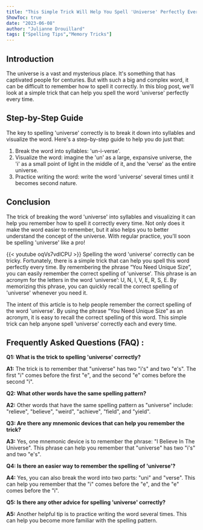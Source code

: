 ```yaml
---
title: "This Simple Trick Will Help You Spell 'Universe' Perfectly Every Time!"
ShowToc: true 
date: "2023-06-08"
author: "Julianne Drouillard" 
tags: ["Spelling Tips","Memory Tricks"]
---
```

## Introduction

The universe is a vast and mysterious place. It's something that has captivated people for centuries. But with such a big and complex word, it can be difficult to remember how to spell it correctly. In this blog post, we'll look at a simple trick that can help you spell the word 'universe' perfectly every time.

## Step-by-Step Guide

The key to spelling 'universe' correctly is to break it down into syllables and visualize the word. Here's a step-by-step guide to help you do just that:

1. Break the word into syllables: 'un-i-verse'.
2. Visualize the word: imagine the 'un' as a large, expansive universe, the 'i' as a small point of light in the middle of it, and the 'verse' as the entire universe.
3. Practice writing the word: write the word 'universe' several times until it becomes second nature.

## Conclusion

The trick of breaking the word 'universe' into syllables and visualizing it can help you remember how to spell it correctly every time. Not only does it make the word easier to remember, but it also helps you to better understand the concept of the universe. With regular practice, you'll soon be spelling 'universe' like a pro!

{{< youtube oqVs7vdlCPU >}} 
Spelling the word 'universe' correctly can be tricky. Fortunately, there is a simple trick that can help you spell this word perfectly every time. By remembering the phrase “You Need Unique Size”, you can easily remember the correct spelling of 'universe'. This phrase is an acronym for the letters in the word ‘universe’: U, N, I, V, E, R, S, E. By memorizing this phrase, you can quickly recall the correct spelling of 'universe' whenever you need it. 

The intent of this article is to help people remember the correct spelling of the word 'universe'. By using the phrase “You Need Unique Size” as an acronym, it is easy to recall the correct spelling of this word. This simple trick can help anyone spell 'universe' correctly each and every time.

## Frequently Asked Questions (FAQ) :
**Q1: What is the trick to spelling 'universe' correctly?**

**A1:** The trick is to remember that "universe" has two "i's" and two "e's". The first "i" comes before the first "e", and the second "e" comes before the second "i".

**Q2: What other words have the same spelling pattern?**

**A2:** Other words that have the same spelling pattern as "universe" include: "relieve", "believe", "weird", "achieve", "field", and "yield".

**Q3: Are there any mnemonic devices that can help you remember the trick?**

**A3:** Yes, one mnemonic device is to remember the phrase: "I Believe In The Universe". This phrase can help you remember that "universe" has two "i's" and two "e's".

**Q4: Is there an easier way to remember the spelling of 'universe'?**

**A4:** Yes, you can also break the word into two parts: "uni" and "verse". This can help you remember that the "i" comes before the "e", and the "e" comes before the "i".

**Q5: Is there any other advice for spelling 'universe' correctly?**

**A5:** Another helpful tip is to practice writing the word several times. This can help you become more familiar with the spelling pattern.





